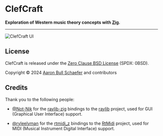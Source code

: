# ClefCraft

**Exploration of Western music theory concepts with [Zig][].**

[Zig]: https://ziglang.org/

---

![ClefCraft UI](screenshot.avif "User Interface")

## License

ClefCraft is released under the [Zero Clause BSD License][LICENSE] (SPDX: 0BSD).

Copyright &copy; 2024 [Aaron Bull Schaefer][EMAIL] and contributors

[LICENSE]: https://github.com/EarthmanMuons/clefcraft/blob/main/LICENSE
[EMAIL]: mailto:aaron@elasticdog.com

## Credits

Thank you to the following people:

- [@Not-Nik][] for the [raylib-zig][] bindings to the [raylib][] project, used
  for GUI (Graphical User Interface) support.

- [@ryleelyman][] for the [rtmidi_z][] bindings to the [RtMidi][] project, used
  for MIDI (Musical Instrument Digital Interface) support.

[@Not-Nik]: https://github.com/Not-Nik
[@ryleelyman]: https://github.com/ryleelyman
[raylib-zig]: https://github.com/Not-Nik/raylib-zig
[raylib]: https://github.com/raysan5/raylib
[RtMidi]: https://github.com/thestk/rtmidi
[rtmidi_z]: https://github.com/ryleelyman/rtmidi_z

